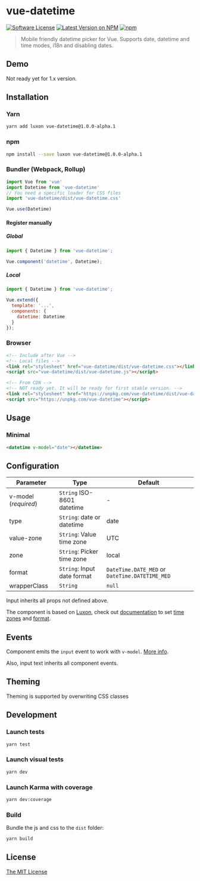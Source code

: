 # vue-datetime

[![Software License](https://img.shields.io/badge/license-MIT-brightgreen.svg?style=flat-square)](LICENSE.md)
[![Latest Version on NPM](https://img.shields.io/npm/v/vue-datetime.svg?style=flat-square)](https://npmjs.com/package/vue-datetime)
[![npm](https://img.shields.io/npm/dt/vue-datetime.svg?style=flat-square)](https://www.npmjs.com/package/vue-datetime)

> Mobile friendly datetime picker for Vue. Supports date, datetime and time modes, i18n and disabling dates.
 
## Demo

Not ready yet for 1.x version. 


## Installation

### Yarn

```bash
yarn add luxon vue-datetime@1.0.0-alpha.1
```
### npm

```bash
npm install --save luxon vue-datetime@1.0.0-alpha.1
```

### Bundler (Webpack, Rollup)

```js
import Vue from 'vue'
import Datetime from 'vue-datetime'
// You need a specific loader for CSS files
import 'vue-datetime/dist/vue-datetime.css'

Vue.use(Datetime)
```

#### Register manually

##### Global

```js
import { Datetime } from 'vue-datetime';

Vue.component('datetime', Datetime);
```

##### Local

```js
import { Datetime } from 'vue-datetime';

Vue.extend({
  template: '...',
  components: {
    datetime: Datetime
  }
});
```

### Browser

```html
<!-- Include after Vue -->
<!-- Local files -->
<link rel="stylesheet" href="vue-datetime/dist/vue-datetime.css"></link>
<script src="vue-datetime/dist/vue-datetime.js"></script>

<!-- From CDN -->
<!-- NOT ready yet. It will be ready for first stable version. -->
<link rel="stylesheet" href="https://unpkg.com/vue-datetime/dist/vue-datetime.css"></link>
<script src="https://unpkg.com/vue-datetime"></script>
```

## Usage

### Minimal

```html
<datetime v-model="date"></datetime>
```

## Configuration

Parameter | Type | Default
--------- | ---- | ------
v-model (*required*) | `String` ISO-8601 datetime | -
type | `String`: date or datetime | date
value-zone | `String`: Value time zone | UTC
zone | `String`: Picker time zone | local
format | `String`: Input date format | `DateTime.DATE_MED` or `DateTime.DATETIME_MED`
wrapperClass | `String` | `null`

Input inherits all props not defined above.

The component is based on [Luxon](https://github.com/moment/luxon), check out [documentation](https://moment.github.io/luxon/docs/index.html) to set [time zones](https://moment.github.io/luxon/docs/manual/zones.html) and [format](https://moment.github.io/luxon/docs/manual/formatting.html).

## Events

Component emits the `input` event to work with `v-model`. [More info](https://vuejs.org/v2/guide/components.html#Form-Input-Components-using-Custom-Events).

Also, input text inherits all component events.

## Theming

Theming is supported by overwriting CSS classes

## Development

### Launch tests

```bash
yarn test
```

### Launch visual tests

```bash
yarn dev
```

### Launch Karma with coverage

```bash
yarn dev:coverage
```

### Build

Bundle the js and css to the `dist` folder:

```bash
yarn build
```

## License

[The MIT License](http://opensource.org/licenses/MIT)
